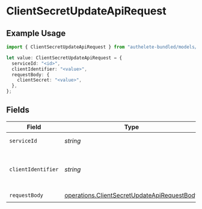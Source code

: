 # ClientSecretUpdateApiRequest

## Example Usage

```typescript
import { ClientSecretUpdateApiRequest } from "authelete-bundled/models/operations";

let value: ClientSecretUpdateApiRequest = {
  serviceId: "<id>",
  clientIdentifier: "<value>",
  requestBody: {
    clientSecret: "<value>",
  },
};
```

## Fields

| Field                                                                                                      | Type                                                                                                       | Required                                                                                                   | Description                                                                                                |
| ---------------------------------------------------------------------------------------------------------- | ---------------------------------------------------------------------------------------------------------- | ---------------------------------------------------------------------------------------------------------- | ---------------------------------------------------------------------------------------------------------- |
| `serviceId`                                                                                                | *string*                                                                                                   | :heavy_check_mark:                                                                                         | A service ID.                                                                                              |
| `clientIdentifier`                                                                                         | *string*                                                                                                   | :heavy_check_mark:                                                                                         | The client ID or the client ID alias of a client.<br/>                                                     |
| `requestBody`                                                                                              | [operations.ClientSecretUpdateApiRequestBody](../../models/operations/clientsecretupdateapirequestbody.md) | :heavy_check_mark:                                                                                         | N/A                                                                                                        |